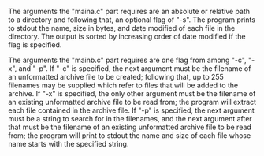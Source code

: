 

The arguments the "maina.c" part requires are an absolute or relative path to a directory and following that, an optional flag of "-s". The program prints to stdout the name, size in bytes, and date modified of each file in the directory. The output is sorted by increasing order of date modified if the flag is specified.

The arguments the "mainb.c" part requires are one flag from among "-c", "-x", and "-p". If "-c" is specified, the next argument must be the filename of an unformatted archive file to be created; following that, up to 255 filenames may be supplied which refer to files that will be added to the archive. If "-x" is specified, the only other argument must be the filename of an existing unformatted archive file to be read from; the program will extract each file contained in the archive file. If "-p" is specified, the next argument must be a string to search for in the filenames, and the next argument after that must be the filename of an existing unformatted archive file to be read from; the program will print to stdout the name and size of each file whose name starts with the specified string.
